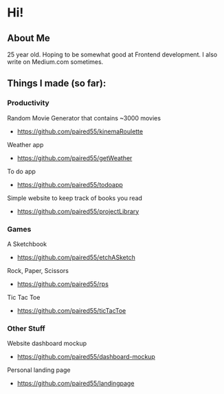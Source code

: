 # Hi!

## About Me 
25 year old. Hoping to be somewhat good at Frontend development. I also write on Medium.com sometimes.

## Things I made (so far):

### Productivity

Random Movie Generator that contains ~3000 movies

+ https://github.com/paired55/kinemaRoulette

Weather app

+ https://github.com/paired55/getWeather

To do app

+ https://github.com/paired55/todoapp

Simple website to keep track of books you read

+ https://github.com/paired55/projectLibrary

### Games

A Sketchbook

+ https://github.com/paired55/etchASketch

Rock, Paper, Scissors

+ https://github.com/paired55/rps

Tic Tac Toe

+ https://github.com/paired55/ticTacToe

### Other Stuff

Website dashboard mockup

+ https://github.com/paired55/dashboard-mockup

Personal landing page

+ https://github.com/paired55/landingpage
